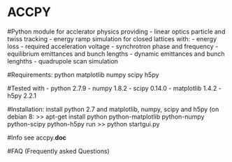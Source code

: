 ACCPY
=========

#Python module for acclerator physics providing
    - linear optics particle and twiss tracking
    - energy ramp simulation for closed lattices with:
        - energy loss
        - required acceleration voltage
        - synchrotron phase and frequency
        - equilibrium emittances and bunch lengths
        - dynamic emittances and bunch lenghths
    - quadrupole scan simulation

#Requirements:
    python
    matplotlib
    numpy
    scipy
    h5py

#Tested with
    - python          2.7.9
    - numpy           1.8.2
    - scipy           0.14.0
    - matplotlib      1.4.2
    - h5py            2.2.1

#Installation:
    install python 2.7 and matplotlib, numpy, scipy and h5py
    (on debian 8: >> apt-get install python python-matplotlib python-numpy python-scipy python-h5py
    run >> python startgui.py

#Info
    see accpy.__doc__

#FAQ (Frequently asked Questions)
